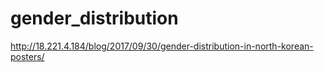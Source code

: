 # gender_distribution
http://18.221.4.184/blog/2017/09/30/gender-distribution-in-north-korean-posters/